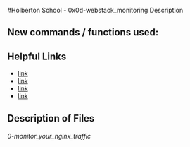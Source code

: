 #Holberton School - 0x0d-webstack_monitoring
Description

## New commands / functions used:

## Helpful Links
* [link](http://www.monitance.com/en/product-news/what-is-server-monitoring-and-why-is-it-important/)
* [link](https://en.wikipedia.org/wiki/Application_performance_management)
* [link](https://help.sumologic.com/Manage/Security/Access_Keys)
* [link](https://www.nginx.com/resources/admin-guide/logging-and-monitoring/)

## Description of Files
<h6>0-monitor_your_nginx_traffic</h6>

